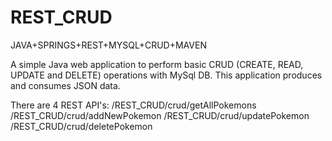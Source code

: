 # REST_CRUD
JAVA+SPRINGS+REST+MYSQL+CRUD+MAVEN

A simple Java web application to perform basic CRUD (CREATE, READ, UPDATE and DELETE) operations with MySql DB.
This application produces and consumes JSON data.

There are 4 REST API's:
/REST_CRUD/crud/getAllPokemons
/REST_CRUD/crud/addNewPokemon
/REST_CRUD/crud/updatePokemon
/REST_CRUD/crud/deletePokemon


